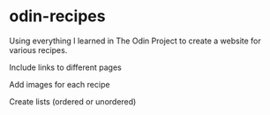 # odin-recipes

Using everything I learned in The Odin Project to create a website for various recipes.

Include links to different pages

Add images for each recipe

Create lists (ordered or unordered)